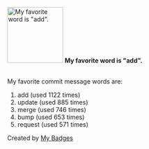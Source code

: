 <img src="https://my-badges.github.io/my-badges/favorite-word.png" alt="My favorite word is &quot;add&quot;." title="My favorite word is &quot;add&quot;." width="128">
<strong>My favorite word is &quot;add&quot;.</strong>
<br><br>

My favorite commit message words are:

1. add (used 1122 times)
2. update (used 885 times)
3. merge (used 746 times)
4. bump (used 653 times)
5. request (used 571 times)


Created by <a href="https://github.com/my-badges/my-badges">My Badges</a>